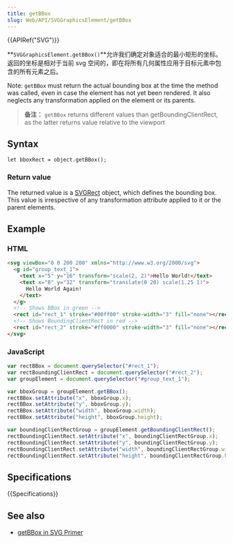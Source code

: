```yaml
---
title: getBBox
slug: Web/API/SVGGraphicsElement/getBBox
---
```


{{APIRef("SVG")}}

**`SVGGraphicsElement.getBBox()`**允许我们确定对象适合的最小矩形的坐标。返回的坐标是相对于当前 svg 空间的，即在将所有几何属性应用于目标元素中包含的所有元素之后。

Note: `getBBox` must return the actual bounding box at the time the method was called, even in case the element has not yet been rendered. It also neglects any transformation applied on the element or its parents.

> **备注：** `getBBox` returns different values than getBoundingClientRect, as the latter returns value relative to the viewport

## Syntax

```
let bboxRect = object.getBBox();
```

### Return value

The returned value is a [SVGRect](/zh-CN/docs/Web/API/SVGRect) object, which defines the bounding box. This value is irrespective of any transformation attribute applied to it or the parent elements.

## Example

### HTML

```html
<svg viewBox="0 0 200 200" xmlns="http://www.w3.org/2000/svg">
  <g id="group_text_1">
    <text x="5" y="16" transform="scale(2, 2)">Hello World!</text>
    <text x="8" y="32" transform="translate(0 20) scale(1.25 1)">
      Hello World Again!
    </text>
  </g>
  <!-- Shows BBox in green -->
  <rect id="rect_1" stroke="#00ff00" stroke-width="3" fill="none"></rect>
  <!-- Shows BoundingClientRect in red -->
  <rect id="rect_2" stroke="#ff0000" stroke-width="3" fill="none"></rect>
</svg>
```

### JavaScript

```js
var rectBBox = document.querySelector("#rect_1");
var rectBoundingClientRect = document.querySelector("#rect_2");
var groupElement = document.querySelector("#group_text_1");

var bboxGroup = groupElement.getBBox();
rectBBox.setAttribute("x", bboxGroup.x);
rectBBox.setAttribute("y", bboxGroup.y);
rectBBox.setAttribute("width", bboxGroup.width);
rectBBox.setAttribute("height", bboxGroup.height);

var boundingClientRectGroup = groupElement.getBoundingClientRect();
rectBoundingClientRect.setAttribute("x", boundingClientRectGroup.x);
rectBoundingClientRect.setAttribute("y", boundingClientRectGroup.y);
rectBoundingClientRect.setAttribute("width", boundingClientRectGroup.width);
rectBoundingClientRect.setAttribute("height", boundingClientRectGroup.height);
```

## Specifications

{{Specifications}}

## See also

- [getBBox in SVG Primer](https://www.w3.org/Graphics/SVG/IG/resources/svgprimer.html#getBBox)
